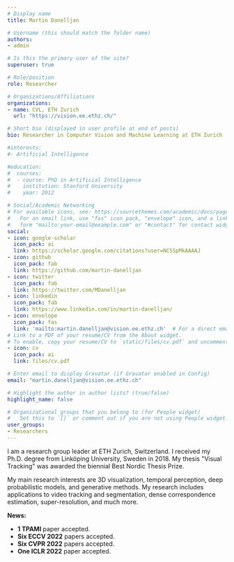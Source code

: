```yaml
---
# Display name
title: Martin Danelljan

# Username (this should match the folder name)
authors:
- admin

# Is this the primary user of the site?
superuser: true

# Role/position
role: Researcher

# Organizations/Affiliations
organizations:
- name: CVL, ETH Zurich
  url: "https://vision.ee.ethz.ch/"

# Short bio (displayed in user profile at end of posts)
bio: Researcher in Computer Vision and Machine Learning at ETH Zurich

#interests:
#- Artificial Intelligence

#education:
#  courses:
#  - course: PhD in Artificial Intelligence
#    institution: Stanford University
#    year: 2012

# Social/Academic Networking
# For available icons, see: https://sourcethemes.com/academic/docs/page-builder/#icons
#   For an email link, use "fas" icon pack, "envelope" icon, and a link in the
#   form "mailto:your-email@example.com" or "#contact" for contact widget.
social:
- icon: google-scholar
  icon_pack: ai
  link: https://scholar.google.com/citations?user=NCSSpMkAAAAJ
- icon: github
  icon_pack: fab
  link: https://github.com/martin-danelljan
- icon: twitter
  icon_pack: fab
  link: https://twitter.com/MDanelljan
- icon: linkedin
  icon_pack: fab
  link: https://www.linkedin.com/in/martin-danelljan/
- icon: envelope
  icon_pack: fas
  link: 'mailto:martin.danelljan@vision.ee.ethz.ch'  # For a direct email link, use "mailto:test@example.org".
# Link to a PDF of your resume/CV from the About widget.
# To enable, copy your resume/CV to `static/files/cv.pdf` and uncomment the lines below.
- icon: cv
  icon_pack: ai
  link: files/cv.pdf

# Enter email to display Gravatar (if Gravatar enabled in Config)
email: "martin.danelljan@vision.ee.ethz.ch"

# Highlight the author in author lists? (true/false)
highlight_name: false

# Organizational groups that you belong to (for People widget)
#   Set this to `[]` or comment out if you are not using People widget.
user_groups:
- Researchers
---
```


I am a research group leader at ETH Zurich, Switzerland. I received my Ph.D. degree from Linköping University, Sweden in 2018. My thesis "Visual Tracking" was awarded the biennial Best Nordic Thesis Prize. 

My main research interests are 3D visualization, temporal perception, deep probabilistic models, and generative methods. My research includes applications to video tracking and segmentation, dense correspondence estimation, super-resolution, and much more. 

**News:**
* **1 TPAMI** paper accepted.
* **Six ECCV 2022** papers accepted.
* **Six CVPR 2022** papers accepted.
* **One ICLR 2022** paper accepted.